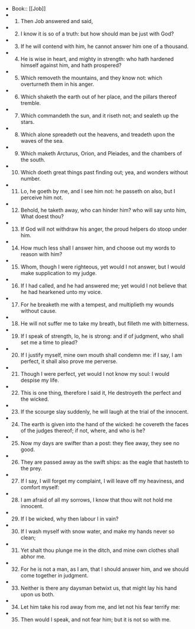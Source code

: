 - Book:: [[Job]]
- 1. Then Job answered and said,
- 2. I know it is so of a truth: but how should man be just with God?
- 3. If he will contend with him, he cannot answer him one of a thousand.
- 4. He is wise in heart, and mighty in strength: who hath hardened himself against him, and hath prospered?
- 5. Which removeth the mountains, and they know not: which overturneth them in his anger.
- 6. Which shaketh the earth out of her place, and the pillars thereof tremble.
- 7. Which commandeth the sun, and it riseth not; and sealeth up the stars.
- 8. Which alone spreadeth out the heavens, and treadeth upon the waves of the sea.
- 9. Which maketh Arcturus, Orion, and Pleiades, and the chambers of the south.
- 10. Which doeth great things past finding out; yea, and wonders without number.
- 11. Lo, he goeth by me, and I see him not: he passeth on also, but I perceive him not.
- 12. Behold, he taketh away, who can hinder him? who will say unto him, What doest thou?
- 13. If God will not withdraw his anger, the proud helpers do stoop under him.
- 14. How much less shall I answer him, and choose out my words to reason with him?
- 15. Whom, though I were righteous, yet would I not answer, but I would make supplication to my judge.
- 16. If I had called, and he had answered me; yet would I not believe that he had hearkened unto my voice.
- 17. For he breaketh me with a tempest, and multiplieth my wounds without cause.
- 18. He will not suffer me to take my breath, but filleth me with bitterness.
- 19. If I speak of strength, lo, he is strong: and if of judgment, who shall set me a time to plead?
- 20. If I justify myself, mine own mouth shall condemn me: if I say, I am perfect, it shall also prove me perverse.
- 21. Though I were perfect, yet would I not know my soul: I would despise my life.
- 22. This is one thing, therefore I said it, He destroyeth the perfect and the wicked.
- 23. If the scourge slay suddenly, he will laugh at the trial of the innocent.
- 24. The earth is given into the hand of the wicked: he covereth the faces of the judges thereof; if not, where, and who is he?
- 25. Now my days are swifter than a post: they flee away, they see no good.
- 26. They are passed away as the swift ships: as the eagle that hasteth to the prey.
- 27. If I say, I will forget my complaint, I will leave off my heaviness, and comfort myself:
- 28. I am afraid of all my sorrows, I know that thou wilt not hold me innocent.
- 29. If I be wicked, why then labour I in vain?
- 30. If I wash myself with snow water, and make my hands never so clean;
- 31. Yet shalt thou plunge me in the ditch, and mine own clothes shall abhor me.
- 32. For he is not a man, as I am, that I should answer him, and we should come together in judgment.
- 33. Neither is there any daysman betwixt us, that might lay his hand upon us both.
- 34. Let him take his rod away from me, and let not his fear terrify me:
- 35. Then would I speak, and not fear him; but it is not so with me.
